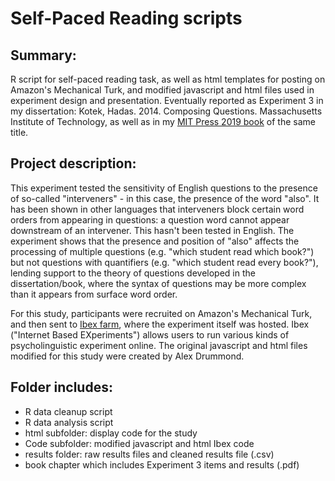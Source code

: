 Self-Paced Reading scripts
==========================

Summary:
--------
R script for self-paced reading task, as well as html templates for posting on Amazon's Mechanical Turk, and modified javascript and html files used in experiment design and presentation. Eventually reported as Experiment 3 in my dissertation: Kotek, Hadas. 2014. Composing Questions. Massachusetts Institute of Technology, as well as in my [MIT Press 2019 book](https://mitpress.mit.edu/books/composing-questions) of the same title.	


Project description: 
--------------------
This experiment tested the sensitivity of English questions to the presence of so-called "interveners" - in this case, the presence of the word "also". It has been shown in other languages that interveners block certain word orders from appearing in questions: a question word cannot appear downstream of an intervener. This hasn't been tested in English. The experiment shows that the presence and position of "also" affects the processing of multiple questions (e.g. "which student read which book?") but not questions with quantifiers (e.g. "which student read every book?"), lending support to the theory of questions developed in the dissertation/book, where the syntax of questions may be more complex than it appears from surface word order.  

For this study, participants were recruited on Amazon's Mechanical Turk, and then sent to [Ibex farm](http://spellout.net/ibexfarm/), where the experiment itself was hosted. Ibex ("Internet Based EXperiments") allows users to run various kinds of psycholinguistic experiment online. The original javascript and html files modified for this study were created by Alex Drummond.  


Folder includes: 
----------------
* R data cleanup script
* R data analysis script
* html subfolder: display code for the study
* Code subfolder: modified javascript and html Ibex code
* results folder: raw results files and cleaned results file (.csv)
* book chapter which includes Experiment 3 items and results (.pdf)
